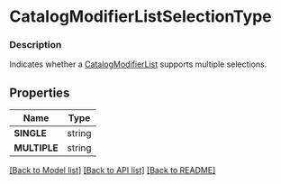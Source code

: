 # CatalogModifierListSelectionType


### Description

Indicates whether a [CatalogModifierList](#type-catalogmodifierlist) supports multiple selections.

## Properties
Name | Type
------------ | -------------
**SINGLE** | string
**MULTIPLE** | string

[[Back to Model list]](../README.md#documentation-for-models) [[Back to API list]](../README.md#documentation-for-api-endpoints) [[Back to README]](../README.md)


